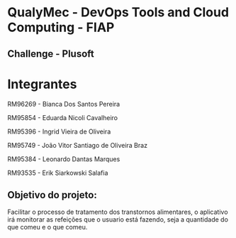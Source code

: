 # QualyMec - DevOps Tools and Cloud Computing - FIAP

## Challenge - Plusoft
# Integrantes
RM96269 - Bianca Dos Santos Pereira

RM95854 - Eduarda Nicoli Cavalheiro

RM95396 - Ingrid Vieira de Oliveira

RM95749 - João Vitor Santiago de Oliveira Braz

RM95384 - Leonardo Dantas Marques

RM93535 - Erik Siarkowski Salafia

## Objetivo do projeto:
Facilitar o processo de tratamento dos transtornos alimentares, o aplicativo irá monitorar as refeições que o usuario está fazendo, seja a quantidade do que comeu e o que comeu.
